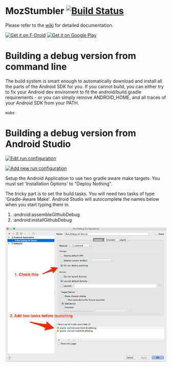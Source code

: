 MozStumbler [![Build Status](https://travis-ci.org/mozilla/MozStumbler.png?branch=dev)](https://travis-ci.org/mozilla/MozStumbler)
===========

Please refer to the [wiki](https://github.com/mozilla/MozStumbler/wiki) for detailed documentation.

<a href="https://f-droid.org/packages/org.mozilla.mozstumbler/" target="_blank">
<img src="https://f-droid.org/badge/get-it-on.png" alt="Get it on F-Droid" height="80"/></a>
<a href="https://play.google.com/store/apps/details?id=org.mozilla.mozstumbler" target="_blank">
<img src="https://play.google.com/intl/en_us/badges/images/generic/en-play-badge.png" alt="Get it on Google Play" height="80"/></a>

# Building a debug version from command line #

The build system is smart enough to automatically download and install
all the parts of the Android SDK for you.  If you cannot build, you
can either try to fix your Android dev enviroment to fit the
android/build.gradle requirements - or you can simply remove
ANDROID_HOME, and all traces of your Android SDK from your PATH.

```
make
```

# Building a debug version from Android Studio #

[![Edit run configuration](https://raw.githubusercontent.com/mozilla/MozStumbler/dev/docs/screencaps/edit_configuration.png)](https://raw.githubusercontent.com/mozilla/MozStumbler/dev/docs/screencaps/edit_configuration.png)


[![Add new run configuration](https://raw.githubusercontent.com/mozilla/MozStumbler/dev/docs/screencaps/add_new_config.png)](https://raw.githubusercontent.com/mozilla/MozStumbler/dev/docs/screencaps/add_new_config.png)

Setup the Android Application to use two gradle aware make targets.
You must set 'Installation Options' to "Deploy Nothing".

The tricky part is to set the build tasks.  You will need two tasks of
type 'Gradle-Aware Make'.  Android Studio will autocomplete the names
below when you start typing them in.

1.  :android:assembleGithubDebug
2.  :android:installGithubDebug

[![Setup new run configuration](https://raw.githubusercontent.com/mozilla/MozStumbler/dev/docs/screencaps/setup_android_config.png)](https://raw.githubusercontent.com/mozilla/MozStumbler/dev/docs/screencaps/setup_android_config.png)
